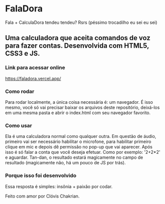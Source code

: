 # FalaDora
Fala + CalculaDora tendeu tendeu? Rsrs (péssimo trocadilho eu sei eu sei)

## Uma calculadora que aceita comandos de voz para fazer contas. Desenvolvida com HTML5, CSS3 e JS.

### Link para acessar online

<https://faladora.vercel.app/>

### Como rodar

Para rodar localmente, a única coisa necessária é: um navegador. É isso mesmo, você só vai precisar baixar os arquivos deste repositório, deixá-los em uma mesma pasta e abrir o index.html com seu navegador favorito.

### Como usar

Ela é uma calculadora normal como qualquer outra. Em questão de áudio, primeiro vai ser necessário habilitar o microfone, para habilitar primeiro clique em mic e depois dê permissão no pop-up que vai aparecer. Após isso é só falar a conta que você deseja efetuar. Como por exemplo: '2+2*2' e aguardar. Tan-dan, o resultado estará magicamente no campo de resultado (magicamente não, há um pouco de JS por trás).

### Porque isso foi desenvolvido
Essa resposta é simples: insônia + paixão por codar.

Feito com amor por Clóvis Chakrian.